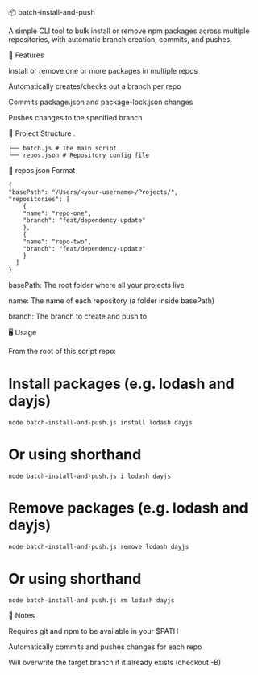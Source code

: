 📦 batch-install-and-push

A simple CLI tool to bulk install or remove npm packages across multiple repositories, with automatic branch creation, commits, and pushes.

🚀 Features

Install or remove one or more packages in multiple repos

Automatically creates/checks out a branch per repo

Commits package.json and package-lock.json changes

Pushes changes to the specified branch

📁 Project Structure
.
```
├── batch.js # The main script
└── repos.json # Repository config file
```

🧾 repos.json Format
```
{
"basePath": "/Users/<your-username>/Projects/",
"repositories": [
    {
    "name": "repo-one",
    "branch": "feat/dependency-update"
    },
    {
    "name": "repo-two",
    "branch": "feat/dependency-update"
    }
  ]
}
```

basePath: The root folder where all your projects live

name: The name of each repository (a folder inside basePath)

branch: The branch to create and push to

🖥️ Usage

From the root of this script repo:

# Install packages (e.g. lodash and dayjs)

`node batch-install-and-push.js install lodash dayjs`

# Or using shorthand

`node batch-install-and-push.js i lodash dayjs`

# Remove packages (e.g. lodash and dayjs)

`node batch-install-and-push.js remove lodash dayjs`

# Or using shorthand

`node batch-install-and-push.js rm lodash dayjs`

📌 Notes

Requires git and npm to be available in your $PATH

Automatically commits and pushes changes for each repo

Will overwrite the target branch if it already exists (checkout -B)
